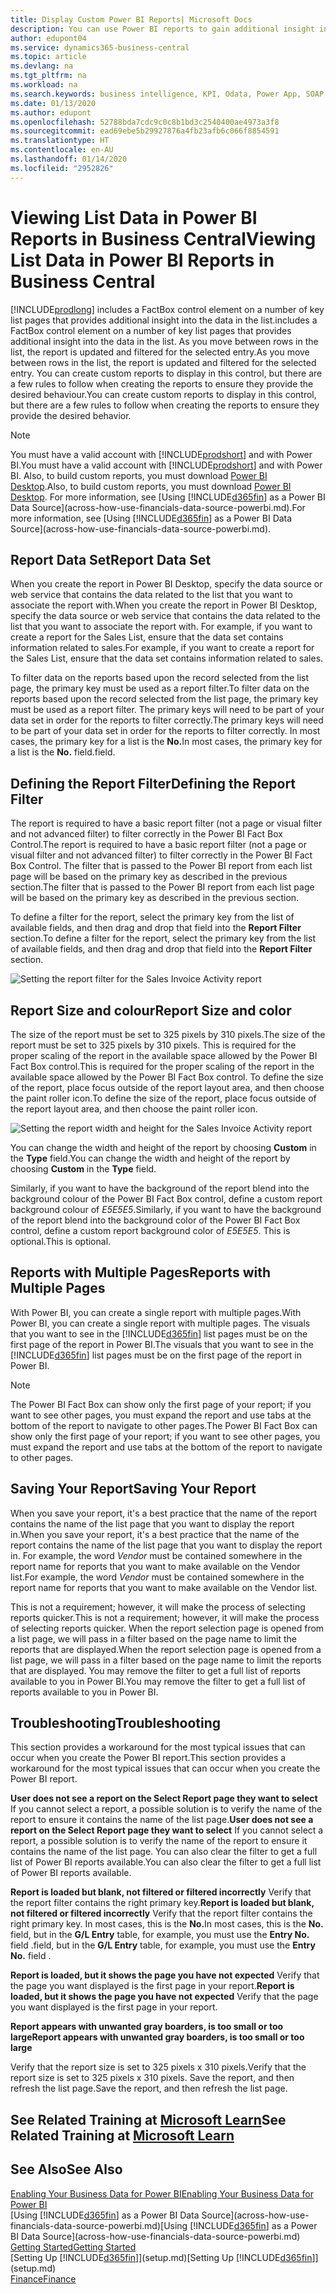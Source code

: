 ```yaml
---
title: Display Custom Power BI Reports| Microsoft Docs
description: You can use Power BI reports to gain additional insight into data in lists.
author: edupont04
ms.service: dynamics365-business-central
ms.topic: article
ms.devlang: na
ms.tgt_pltfrm: na
ms.workload: na
ms.search.keywords: business intelligence, KPI, Odata, Power App, SOAP, analysis
ms.date: 01/13/2020
ms.author: edupont
ms.openlocfilehash: 52788bda7cdc9c0c8b1bd3c2540400ae4973a3f8
ms.sourcegitcommit: ead69ebe5b29927876a4fb23afb6c066f8854591
ms.translationtype: HT
ms.contentlocale: en-AU
ms.lasthandoff: 01/14/2020
ms.locfileid: "2952826"
---
```

# <a name="viewing-list-data-in-power-bi-reports-in-business-central"></a><span data-ttu-id="297ab-103">Viewing List Data in Power BI Reports in Business Central</span><span class="sxs-lookup"><span data-stu-id="297ab-103">Viewing List Data in Power BI Reports in Business Central</span></span>

[!INCLUDE[prodlong](includes/prodlong.md)] <span data-ttu-id="297ab-104">includes a FactBox control element on a number of key list pages that provides additional insight into the data in the list.</span><span class="sxs-lookup"><span data-stu-id="297ab-104">includes a FactBox control element on a number of key list pages that provides additional insight into the data in the list.</span></span> <span data-ttu-id="297ab-105">As you move between rows in the list, the report is updated and filtered for the selected entry.</span><span class="sxs-lookup"><span data-stu-id="297ab-105">As you move between rows in the list, the report is updated and filtered for the selected entry.</span></span> <span data-ttu-id="297ab-106">You can create custom reports to display in this control, but there are a few rules to follow when creating the reports to ensure they provide the desired behaviour.</span><span class="sxs-lookup"><span data-stu-id="297ab-106">You can create custom reports to display in this control, but there are a few rules to follow when creating the reports to ensure they provide the desired behavior.</span></span>  

> [!NOTE]  
> <span data-ttu-id="297ab-107">You must have a valid account with [!INCLUDE[prodshort](includes/prodshort.md)] and with Power BI.</span><span class="sxs-lookup"><span data-stu-id="297ab-107">You must have a valid account with [!INCLUDE[prodshort](includes/prodshort.md)] and with Power BI.</span></span> <span data-ttu-id="297ab-108">Also, to build custom reports, you must download [Power BI Desktop](https://powerbi.microsoft.com/desktop/).</span><span class="sxs-lookup"><span data-stu-id="297ab-108">Also, to build custom reports, you must download [Power BI Desktop](https://powerbi.microsoft.com/desktop/).</span></span> <span data-ttu-id="297ab-109">For more information, see [Using [!INCLUDE[d365fin](includes/d365fin_md.md)] as a Power BI Data Source](across-how-use-financials-data-source-powerbi.md).</span><span class="sxs-lookup"><span data-stu-id="297ab-109">For more information, see [Using [!INCLUDE[d365fin](includes/d365fin_md.md)] as a Power BI Data Source](across-how-use-financials-data-source-powerbi.md).</span></span>  

## <a name="report-data-set"></a><span data-ttu-id="297ab-110">Report Data Set</span><span class="sxs-lookup"><span data-stu-id="297ab-110">Report Data Set</span></span>
<span data-ttu-id="297ab-111">When you create the report in Power BI Desktop, specify the data source or web service that contains the data related to the list that you want to associate the report with.</span><span class="sxs-lookup"><span data-stu-id="297ab-111">When you create the report in Power BI Desktop, specify the data source or web service that contains the data related to the list that you want to associate the report with.</span></span> <span data-ttu-id="297ab-112">For example, if you want to create a report for the Sales List, ensure that the data set contains information related to sales.</span><span class="sxs-lookup"><span data-stu-id="297ab-112">For example, if you want to create a report for the Sales List, ensure that the data set contains information related to sales.</span></span>  

<span data-ttu-id="297ab-113">To filter data on the reports based upon the record selected from the list page, the primary key must be used as a report filter.</span><span class="sxs-lookup"><span data-stu-id="297ab-113">To filter data on the reports based upon the record selected from the list page, the primary key must be used as a report filter.</span></span> <span data-ttu-id="297ab-114">The primary keys will need to be part of your data set in order for the reports to filter correctly.</span><span class="sxs-lookup"><span data-stu-id="297ab-114">The primary keys will need to be part of your data set in order for the reports to filter correctly.</span></span> <span data-ttu-id="297ab-115">In most cases, the primary key for a list is the **No.**</span><span class="sxs-lookup"><span data-stu-id="297ab-115">In most cases, the primary key for a list is the **No.**</span></span> <span data-ttu-id="297ab-116">field.</span><span class="sxs-lookup"><span data-stu-id="297ab-116">field.</span></span>  

## <a name="defining-the-report-filter"></a><span data-ttu-id="297ab-117">Defining the Report Filter</span><span class="sxs-lookup"><span data-stu-id="297ab-117">Defining the Report Filter</span></span>
<span data-ttu-id="297ab-118">The report is required to have a basic report filter (not a page or visual filter and not advanced filter) to filter correctly in the Power BI Fact Box Control.</span><span class="sxs-lookup"><span data-stu-id="297ab-118">The report is required to have a basic report filter (not a page or visual filter and not advanced filter) to filter correctly in the Power BI Fact Box Control.</span></span> <span data-ttu-id="297ab-119">The filter that is passed to the Power BI report from each list page will be based on the primary key as described in the previous section.</span><span class="sxs-lookup"><span data-stu-id="297ab-119">The filter that is passed to the Power BI report from each list page will be based on the primary key as described in the previous section.</span></span>  

<span data-ttu-id="297ab-120">To define a filter for the report, select the primary key from the list of available fields, and then drag and drop that field into the **Report Filter** section.</span><span class="sxs-lookup"><span data-stu-id="297ab-120">To define a filter for the report, select the primary key from the list of available fields, and then drag and drop that field into the **Report Filter** section.</span></span>  

![Setting the report filter for the Sales Invoice Activity report](./media/across-how-use-powerbi-reports-factbox/financials-powerbi-report-filter.png)

## <a name="report-size-and-color"></a><span data-ttu-id="297ab-122">Report Size and colour</span><span class="sxs-lookup"><span data-stu-id="297ab-122">Report Size and color</span></span>
<span data-ttu-id="297ab-123">The size of the report must be set to 325 pixels by 310 pixels.</span><span class="sxs-lookup"><span data-stu-id="297ab-123">The size of the report must be set to 325 pixels by 310 pixels.</span></span> <span data-ttu-id="297ab-124">This is required for the proper scaling of the report in the available space allowed by the Power BI Fact Box control.</span><span class="sxs-lookup"><span data-stu-id="297ab-124">This is required for the proper scaling of the report in the available space allowed by the Power BI Fact Box control.</span></span> <span data-ttu-id="297ab-125">To define the size of the report, place focus outside of the report layout area, and then choose the paint roller icon.</span><span class="sxs-lookup"><span data-stu-id="297ab-125">To define the size of the report, place focus outside of the report layout area, and then choose the paint roller icon.</span></span>

![Setting the report width and height for the Sales Invoice Activity report](./media/across-how-use-powerbi-reports-factbox/financials-powerbi-report-sizing.png)

<span data-ttu-id="297ab-127">You can change the width and height of the report by choosing **Custom** in the **Type** field.</span><span class="sxs-lookup"><span data-stu-id="297ab-127">You can change the width and height of the report by choosing **Custom** in the **Type** field.</span></span>

<span data-ttu-id="297ab-128">Similarly, if you want to have the background of the report blend into the background colour of the Power BI Fact Box control, define a custom report background colour of *E5E5E5*.</span><span class="sxs-lookup"><span data-stu-id="297ab-128">Similarly, if you want to have the background of the report blend into the background color of the Power BI Fact Box control, define a custom report background color of *E5E5E5*.</span></span> <span data-ttu-id="297ab-129">This is optional.</span><span class="sxs-lookup"><span data-stu-id="297ab-129">This is optional.</span></span>  

## <a name="reports-with-multiple-pages"></a><span data-ttu-id="297ab-130">Reports with Multiple Pages</span><span class="sxs-lookup"><span data-stu-id="297ab-130">Reports with Multiple Pages</span></span>
<span data-ttu-id="297ab-131">With Power BI, you can create a single report with multiple pages.</span><span class="sxs-lookup"><span data-stu-id="297ab-131">With Power BI, you can create a single report with multiple pages.</span></span> <span data-ttu-id="297ab-132">The visuals that you want to see in the [!INCLUDE[d365fin](includes/d365fin_md.md)] list pages must be on the first page of the report in Power BI.</span><span class="sxs-lookup"><span data-stu-id="297ab-132">The visuals that you want to see in the [!INCLUDE[d365fin](includes/d365fin_md.md)] list pages must be on the first page of the report in Power BI.</span></span>  

> [!NOTE]  
> <span data-ttu-id="297ab-133">The Power BI Fact Box can show only the first page of your report; if you want to see other pages, you must expand the report and use tabs at the bottom of the report to navigate to other pages.</span><span class="sxs-lookup"><span data-stu-id="297ab-133">The Power BI Fact Box can show only the first page of your report; if you want to see other pages, you must expand the report and use tabs at the bottom of the report to navigate to other pages.</span></span>  

## <a name="saving-your-report"></a><span data-ttu-id="297ab-134">Saving Your Report</span><span class="sxs-lookup"><span data-stu-id="297ab-134">Saving Your Report</span></span>

<span data-ttu-id="297ab-135">When you save your report, it's a best practice that the name of the report contains the name of the list page that you want to display the report in.</span><span class="sxs-lookup"><span data-stu-id="297ab-135">When you save your report, it's a best practice that the name of the report contains the name of the list page that you want to display the report in.</span></span> <span data-ttu-id="297ab-136">For example, the word *Vendor* must be contained somewhere in the report name for reports that you want to make available on the Vendor list.</span><span class="sxs-lookup"><span data-stu-id="297ab-136">For example, the word *Vendor* must be contained somewhere in the report name for reports that you want to make available on the Vendor list.</span></span>  

<span data-ttu-id="297ab-137">This is not a requirement; however, it will make the process of selecting reports quicker.</span><span class="sxs-lookup"><span data-stu-id="297ab-137">This is not a requirement; however, it will make the process of selecting reports quicker.</span></span> <span data-ttu-id="297ab-138">When the report selection page is opened from a list page, we will pass in a filter based on the page name to limit the reports that are displayed.</span><span class="sxs-lookup"><span data-stu-id="297ab-138">When the report selection page is opened from a list page, we will pass in a filter based on the page name to limit the reports that are displayed.</span></span>  <span data-ttu-id="297ab-139">You may remove the filter to get a full list of reports available to you in Power BI.</span><span class="sxs-lookup"><span data-stu-id="297ab-139">You may remove the filter to get a full list of reports available to you in Power BI.</span></span>  

## <a name="troubleshooting"></a><span data-ttu-id="297ab-140">Troubleshooting</span><span class="sxs-lookup"><span data-stu-id="297ab-140">Troubleshooting</span></span>
<span data-ttu-id="297ab-141">This section provides a workaround for the most typical issues that can occur when you create the Power BI report.</span><span class="sxs-lookup"><span data-stu-id="297ab-141">This section provides a workaround for the most typical issues that can occur when you create the Power BI report.</span></span>  

<span data-ttu-id="297ab-142">**User does not see a report on the Select Report page they want to select** If you cannot select a report, a possible solution is to verify the name of the report to ensure it contains the name of the list page.</span><span class="sxs-lookup"><span data-stu-id="297ab-142">**User does not see a report on the Select Report page they want to select** If you cannot select a report, a possible solution is to verify the name of the report to ensure it contains the name of the list page.</span></span> <span data-ttu-id="297ab-143">You can also clear the filter to get a full list of Power BI reports available.</span><span class="sxs-lookup"><span data-stu-id="297ab-143">You can also clear the filter to get a full list of Power BI reports available.</span></span>  

<span data-ttu-id="297ab-144">**Report is loaded but blank, not filtered or filtered incorrectly** Verify that the report filter contains the right primary key.</span><span class="sxs-lookup"><span data-stu-id="297ab-144">**Report is loaded but blank, not filtered or filtered incorrectly** Verify that the report filter contains the right primary key.</span></span> <span data-ttu-id="297ab-145">In most cases, this is the **No.**</span><span class="sxs-lookup"><span data-stu-id="297ab-145">In most cases, this is the **No.**</span></span> <span data-ttu-id="297ab-146">field, but in the **G/L Entry** table, for example, you must use the **Entry No.** field  .</span><span class="sxs-lookup"><span data-stu-id="297ab-146">field, but in the **G/L Entry** table, for example, you must use the **Entry No.** field  .</span></span>

<span data-ttu-id="297ab-147">**Report is loaded, but it shows the page you have not expected** Verify that the page you want displayed is the first page in your report.</span><span class="sxs-lookup"><span data-stu-id="297ab-147">**Report is loaded, but it shows the page you have not expected** Verify that the page you want displayed is the first page in your report.</span></span>  

<span data-ttu-id="297ab-148">**Report appears with unwanted gray boarders, is too small or too large**</span><span class="sxs-lookup"><span data-stu-id="297ab-148">**Report appears with unwanted gray boarders, is too small or too large**</span></span>

<span data-ttu-id="297ab-149">Verify that the report size is set to 325 pixels x 310 pixels.</span><span class="sxs-lookup"><span data-stu-id="297ab-149">Verify that the report size is set to 325 pixels x 310 pixels.</span></span> <span data-ttu-id="297ab-150">Save the report, and then refresh the list page.</span><span class="sxs-lookup"><span data-stu-id="297ab-150">Save the report, and then refresh the list page.</span></span>  

## <a name="see-related-training-at-microsoft-learnlearnmodulesconfigure-powerbi-excel-dynamics-365-business-centralindex"></a><span data-ttu-id="297ab-151">See Related Training at [Microsoft Learn](/learn/modules/configure-powerbi-excel-dynamics-365-business-central/index)</span><span class="sxs-lookup"><span data-stu-id="297ab-151">See Related Training at [Microsoft Learn](/learn/modules/configure-powerbi-excel-dynamics-365-business-central/index)</span></span>

## <a name="see-also"></a><span data-ttu-id="297ab-152">See Also</span><span class="sxs-lookup"><span data-stu-id="297ab-152">See Also</span></span>

[<span data-ttu-id="297ab-153">Enabling Your Business Data for Power BI</span><span class="sxs-lookup"><span data-stu-id="297ab-153">Enabling Your Business Data for Power BI</span></span>](admin-powerbi.md)  
<span data-ttu-id="297ab-154">[Using [!INCLUDE[d365fin](includes/d365fin_md.md)] as a Power BI Data Source](across-how-use-financials-data-source-powerbi.md)</span><span class="sxs-lookup"><span data-stu-id="297ab-154">[Using [!INCLUDE[d365fin](includes/d365fin_md.md)] as a Power BI Data Source](across-how-use-financials-data-source-powerbi.md)</span></span>  
[<span data-ttu-id="297ab-155">Getting Started</span><span class="sxs-lookup"><span data-stu-id="297ab-155">Getting Started</span></span>](product-get-started.md)  
<span data-ttu-id="297ab-156">[Setting Up [!INCLUDE[d365fin](includes/d365fin_md.md)]](setup.md)</span><span class="sxs-lookup"><span data-stu-id="297ab-156">[Setting Up [!INCLUDE[d365fin](includes/d365fin_md.md)]](setup.md)</span></span>  
[<span data-ttu-id="297ab-157">Finance</span><span class="sxs-lookup"><span data-stu-id="297ab-157">Finance</span></span>](finance.md)  
